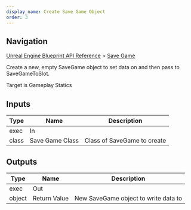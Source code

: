 ```yaml
---
display_name: Create Save Game Object
order: 3
---
```

## Navigation

[Unreal Engine Blueprint API Reference](https://dev.epicgames.com/documentation/en-us/unreal-engine/BlueprintAPI) > [Save Game](https://dev.epicgames.com/documentation/en-us/unreal-engine/BlueprintAPI/SaveGame)

Create a new, empty SaveGame object to set data on and then pass to SaveGameToSlot.

Target is Gameplay Statics

## Inputs

| Type | Name | Description |
| --- | --- | --- |
| exec | In |  |
| class | Save Game Class | Class of SaveGame to create |

## Outputs

| Type | Name | Description |
| --- | --- | --- |
| exec | Out |  |
| object | Return Value | New SaveGame object to write data to |
